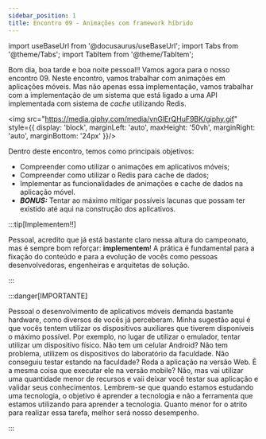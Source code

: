 ```yaml
---
sidebar_position: 1
title: Encontro 09 - Animações com framework híbrido
---
```


import useBaseUrl from '@docusaurus/useBaseUrl';
import Tabs from '@theme/Tabs';
import TabItem from '@theme/TabItem';


Bom dia, boa tarde e boa noite pessoal!! Vamos agora para o nosso encontro 09. Neste encontro, vamos trabalhar com animações em aplicações móveis. Mas não apenas essa implementação, vamos trabalhar com a implementação de um sistema que está ligado a uma API implementada com sistema de *cache* utilizando Redis.

<img src="https://media.giphy.com/media/vnGlErQHuF9BK/giphy.gif" style={{ display: 'block', marginLeft: 'auto', maxHeight: '50vh', marginRight: 'auto', marginBottom: '24px' }}/>

Dentro deste encontro, temos como principais objetivos:
- Compreender como utilizar o animações em aplicativos móveis;
- Compreender como utilizar o Redis para cache de dados;
- Implementar as funcionalidades de animações e cache de dados na aplicação móvel.
- ***BONUS:*** Tentar ao máximo mitigar possíveis lacunas que possam ter existido até aqui na construção dos aplicativos.

:::tip[Implementem!!]

Pessoal, acredito que já está bastante claro nessa altura do campeonato, mas é sempre bom reforçar: **implementem**! A prática é fundamental para a fixação do conteúdo e para a evolução de vocês como pessoas desenvolvedoras, engenheiras e arquitetas de solução.

:::

:::danger[IMPORTANTE]

Pessoal o desenvolvimento de aplicativos móveis demanda bastante hardware, como diversos de vocês já perceberam. Minha sugestão aqui é que vocês tentem utilizar os dispositivos auxiliares que tiverem disponíveis o máximo possível. Por exemplo, no lugar de utilizar o emulador, tentar utilizar um dispositivo físico. Não tem um celular Android? Não tem problema, utilizem os dispositivos do laboratório da faculdade. Não conseguiu testar estando na faculdade? Roda a aplicação na versão Web. É a mesma coisa que executar ele na versão mobile? Não, mas vai utilizar uma quantidade menor de recursos e vaii deixar você testar sua aplicação e validar seus conhecimentos. Lembrem-se que quando estamos estudando uma tecnologia, o objetivo é aprender a tecnologia e não a ferramenta que estamos utilizando para aprender a tecnologia. Quanto menor for o atrito para realizar essa tarefa, melhor será nosso desempenho.

:::
